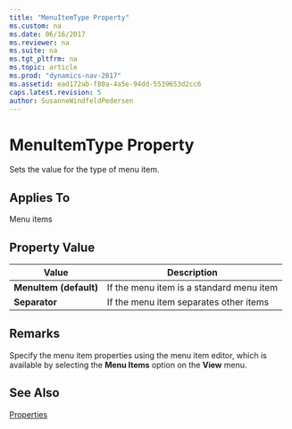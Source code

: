 ```yaml
---
title: "MenuItemType Property"
ms.custom: na
ms.date: 06/16/2017
ms.reviewer: na
ms.suite: na
ms.tgt_pltfrm: na
ms.topic: article
ms.prod: "dynamics-nav-2017"
ms.assetid: ead172ab-f80a-4a5e-94dd-5539653d2cc6
caps.latest.revision: 5
author: SusanneWindfeldPedersen
---
```

# MenuItemType Property
Sets the value for the type of menu item.  
  
## Applies To  
 Menu items  
  
## Property Value  
  
|**Value**|**Description**|  
|---------------|---------------------|  
|**MenuItem \(default\)**|If the menu item is a standard menu item|  
|**Separator**|If the menu item separates other items|  
  
## Remarks  
 Specify the menu item properties using the menu item editor, which is available by selecting the **Menu Items** option on the **View** menu.  
  
## See Also  
 [Properties](devenv-properties.md)